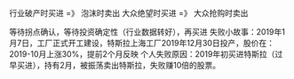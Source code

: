 

行业破产时买进 =》 泡沫时卖出
大众绝望时买进 =》 大众抢购时卖出

等待拐点确认，等待投资确定性（行业数据转好），再买进
	失败小故事：2019年1月7日，工厂正式开工建设，特斯拉上海工厂2019年12月30日投产，股价在：2019-10月上涨30%，提前2个月反映
	个人失败原因：2019年初买进特斯拉（过早买进），持有2月，被振荡卖出特斯拉，失败赚10倍的股票。



